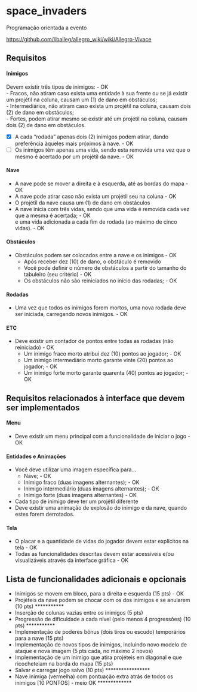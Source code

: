 # space_invaders

Programação orientada a evento  

https://github.com/liballeg/allegro_wiki/wiki/Allegro-Vivace

## Requisitos

#### Inimigos
Devem existir três tipos de inimigos: - OK  
    - Fracos, não atiram caso exista uma entidade à sua frente ou se já existir um projétil na coluna, causam um (1) de dano em obstáculos;  
    - Intermediários, não atiram caso exista um projétil na coluna, causam dois (2) de dano em obstáculos;  
    - Fortes, podem atirar mesmo se existir até um projétil na coluna, causam dois (2) de dano em obstáculos.  
- [x] A cada “rodada” apenas dois (2) inimigos podem atirar, dando preferência àqueles mais próximos à nave. - OK  
- [ ] Os inimigos têm apenas uma vida, sendo esta removida uma vez que o mesmo é acertado por um projétil da nave. - OK  

#### Nave
- A nave pode se mover a direita e à esquerda, até as bordas do mapa - OK  
- A nave pode atirar caso não exista um projétil seu na coluna - OK  
- O projétil da nave causa um (1) de dano em obstáculos  
- A nave inicia com três vidas, sendo que uma vida é removida cada vez que a mesma é acertada; - OK  
    e uma vida adicionada a cada fim de rodada (ao máximo de cinco vidas). - OK  

#### Obstáculos
- Obstáculos podem ser colocados entre a nave e os inimigos - OK  
    - Após receber dez (10) de dano, o obstáculo é removido  
    - Você pode definir o número de obstáculos a partir do tamanho do tabuleiro (seu critério) - OK  
    - Os obstáculos não são reiniciados no início das rodadas; - OK  

#### Rodadas
- Uma vez que todos os inimigos forem mortos, uma nova rodada deve ser iniciada, carregando novos inimigos. - OK  

#### ETC
- Deve existir um contador de pontos entre todas as rodadas (não reiniciado) - OK  
    - Um inimigo fraco morto atribui dez (10) pontos ao jogador; - OK  
    - Um inimigo intermediário morto garante vinte (20) pontos ao jogador; - OK  
    - Um inimigo forte morto garante quarenta (40) pontos ao jogador; - OK  
 
## Requisitos relacionados à interface que devem ser implementados

#### Menu
- Deve existir um menu principal com a funcionalidade de iniciar o jogo - OK  

#### Entidades e Animações
- Você deve utilizar uma imagem específica para...  
    - Nave; - OK  
    - Inimigo fraco (duas imagens alternantes); - OK  
    - Inimigo intermediário (duas imagens alternantes); - OK  
    - Inimigo forte (duas imagens alternantes) - OK  
- Cada tipo de inimigo deve ter um projétil diferente  
- Deve existir uma animação de explosão do inimigo e da nave, quando estes forem derrotados.  

#### Tela
- O placar e a quantidade de vidas do jogador devem estar explícitos na tela - OK  
- Todas as funcionalidades descritas devem estar acessíveis e/ou visualizáveis através da interface gráfica - OK  

## Lista de funcionalidades adicionais e opcionais
- Inimigos se movem em bloco, para a direita e esquerda (15 pts) - OK  
- Projéteis da nave podem se chocar com os dos inimigos e se anularem (10 pts) ***********  
- Inserção de colunas vazias entre os inimigos (5 pts)  
- Progressão de dificuldade a cada nível (pelo menos 4 progressões) (10 pts) ***********  
- Implementação de poderes bônus (dois tiros ou escudo) temporários para a nave (15 pts)  
- Implementação de novos tipos de inimigos, incluindo novo modelo de ataque e nova imagem (5 pts cada, no máximo 2 novos)  
- Implementação de um inimigo que atira projéteis em diagonal e que ricocheteiam na borda do mapa (15 pts)  
- Salvar e carregar jogo salvo (10 pts) *****************  
- Nave inimiga (vermelha) com pontuação extra atrás de todos os inimigos [10 PONTOS] - meio OK *************  